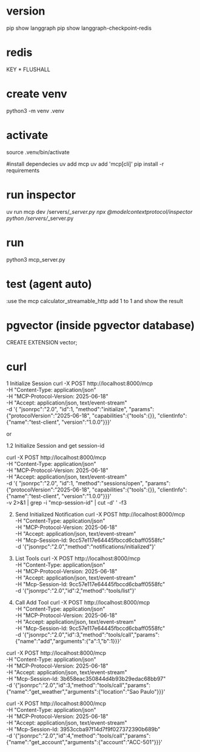 # version
pip show langgraph
pip show langgraph-checkpoint-redis

# redis
KEY *
FLUSHALL

# create venv
python3 -m venv .venv

# activate
source .venv/bin/activate

#install dependecies
uv add mcp
uv add 'mcp[cli]'
pip install -r requirements

# run inspector
uv run mcp dev /servers/*_server.py
npx @modelcontextprotocol/inspector python /servers/*_server.py

# run
python3 mcp_server.py

# test (agent auto)
:use the mcp calculator_streamable_http add 1 to 1 and show the result

# pgvector (inside pgvector database)
CREATE EXTENSION vector;

# curl
1 Initialize Session
curl -X POST http://localhost:8000/mcp \
  -H "Content-Type: application/json" \
  -H "MCP-Protocol-Version: 2025-06-18" \
  -H "Accept: application/json, text/event-stream" \
  -d '{
	"jsonrpc":"2.0",
	"id":1,
	"method":"initialize",
	"params":{"protocolVersion":"2025-06-18",
	"capabilities":{"tools":{}},
	"clientInfo":{"name":"test-client",
	"version":"1.0.0"}}}'

or 

1.2 Initialize Session and get session-id

curl -X POST http://localhost:8000/mcp \
  -H "Content-Type: application/json" \
  -H "MCP-Protocol-Version: 2025-06-18" \
  -H "Accept: application/json, text/event-stream" \
  -d '{
	"jsonrpc":"2.0",
	"id":1,
	"method":"sessions/open",
	"params":{"protocolVersion":"2025-06-18",
	"capabilities":{"tools":{}},
	"clientInfo":{"name":"test-client",
	"version":"1.0.0"}}}' \
  -v 2>&1 | grep -i "mcp-session-id" | cut -d' ' -f3

2. Send Initialized Notification
curl -X POST http://localhost:8000/mcp \
  -H "Content-Type: application/json" \
  -H "MCP-Protocol-Version: 2025-06-18" \
  -H "Accept: application/json, text/event-stream" \
  -H "Mcp-Session-Id: 9cc57e117e64445fbccd6cbaff0558fc" \
  -d '{"jsonrpc":"2.0","method":"notifications/initialized"}'

3. List Tools
curl -X POST http://localhost:8000/mcp \
  -H "Content-Type: application/json" \
  -H "MCP-Protocol-Version: 2025-06-18" \
  -H "Accept: application/json, text/event-stream" \
  -H "Mcp-Session-Id: 9cc57e117e64445fbccd6cbaff0558fc" \
  -d '{"jsonrpc":"2.0","id":2,"method":"tools/list"}'

4. Call Add Tool
curl -X POST http://localhost:8000/mcp \
  -H "Content-Type: application/json" \
  -H "MCP-Protocol-Version: 2025-06-18" \
  -H "Accept: application/json, text/event-stream" \
  -H "Mcp-Session-Id: 9cc57e117e64445fbccd6cbaff0558fc" \
  -d '{"jsonrpc":"2.0","id":3,"method":"tools/call","params":{"name":"add","arguments":{"a":1,"b":1}}}'

  curl -X POST http://localhost:8000/mcp \
  -H "Content-Type: application/json" \
  -H "MCP-Protocol-Version: 2025-06-18" \
  -H "Accept: application/json, text/event-stream" \
  -H "Mcp-Session-Id: 3b658eac350844d4b93b29edac68bb97" \
  -d '{"jsonrpc":"2.0","id":3,"method":"tools/call","params":{"name":"get_weather","arguments":{"location":"Sao Paulo"}}}'

  curl -X POST http://localhost:8000/mcp \
  -H "Content-Type: application/json" \
  -H "MCP-Protocol-Version: 2025-06-18" \
  -H "Accept: application/json, text/event-stream" \
  -H "Mcp-Session-Id:  3953ccba97f14d7f9f027372390b689b" \
  -d '{"jsonrpc":"2.0","id":4,"method":"tools/call","params":{"name":"get_account","arguments":{"account":"ACC-501"}}}'